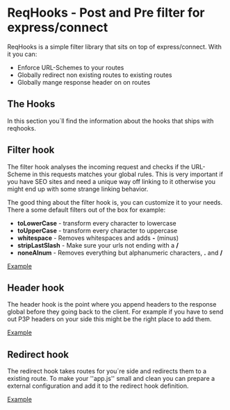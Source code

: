 # ReqHooks - Post and Pre filter for express/connect
ReqHooks is a simple filter library that sits on top of express/connect. With it you can:  
  
* Enforce URL-Schemes to your routes
* Globally redirect non existing routes to existing routes
* Globally mange response header on on routes 

## The Hooks
In this section you´ll find the information about the hooks that ships with reqhooks.  

## Filter hook  
The filter hook analyses the incoming request and checks if the URL-Scheme in this requests matches your global rules. This is very important if you have SEO sites and need a unique way off linking to it otherwise you might end up with some strange linking behavior.  
  
The good thing about the filter hook is, you can customize it to your needs. There a some default filters out of the box for example:  

*  **toLowerCase** - transform every character to lowercase
*  **toUpperCase** - transform every character to uppercase
*  **whitespace** - Removes whitespaces and adds **-** (minus)
*  **stripLastSlash** - Make sure your urls not ending with a **/** 
*  **noneAlnum** - Removes everything but alphanumeric characters, **.** and **/** 

[Example](http://github.com/piscis/reqhooks/examples/filter/app.js "See the example")  

## Header hook
The header hook is the point where you append headers to the response global before they going back to the client. For example if you have to send out P3P headers on your side this might be the right place to add them.

[Example](http://github.com/piscis/reqhooks/examples/header/app.js "See the example")

## Redirect hook
The redirect hook takes routes for you´re side and redirects them to a existing route. To make your ''app.js'' small and clean you can prepare a external configuration and add it to the redirect hook definition. 
  
[Example](http://github.com/piscis/reqhooks/examples/redirect/app.js "See the example")  